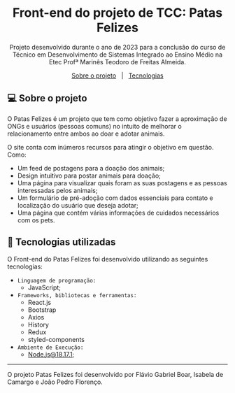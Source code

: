 <h1 align="center">Front-end do projeto de TCC: Patas Felizes</h1>

<p align="center">Projeto desenvolvido durante o ano de 2023 para a conclusão do curso de Técnico em Desenvolvimento de Sistemas Integrado ao Ensino Médio na Etec Profª Marinês Teodoro de Freitas Almeida. </p>

<p align="center">
  <a href="#-sobre-o-projeto">Sobre o projeto</a>&nbsp;&nbsp;&nbsp;|&nbsp;&nbsp;
  <a href="#-tecnologias-utilizadas">Tecnologias</a>
</p>

## 💻 Sobre o projeto

O Patas Felizes é um projeto que tem como objetivo fazer a aproximação de ONGs e usuários (pessoas comuns) no intuito de melhorar o relacionamento entre ambos ao doar e adotar animais.

O site conta com inúmeros recursos para atingir o objetivo em questão. Como:
 - Um feed de postagens para a doação dos animais;
 - Design intuitivo para postar animais para doação;
 - Uma página para visualizar quais foram as suas postagens e as pessoas interessadas pelos animais;
 - Um formulário de pré-adoção com dados essenciais para contato e localização do usuário que deseja adotar;
 - Uma página que contém várias informações de cuidados necessários com os pets.

## 🚀 Tecnologias utilizadas

O Front-end do Patas Felizes foi desenvolvido utilizando as seguintes tecnologias:

 - `Linguagem de programação:`
   - JavaScript;
 - `Frameworks, bibliotecas e ferramentas:`
   - React.js
   - Bootstrap
   - Axios
   - History
   - Redux
   - styled-components     
 - `Ambiente de Execução:`
   - Node.js@18.17.1;


---

O projeto Patas Felizes foi desenvolvido por Flávio Gabriel Boar, Isabela de Camargo e João Pedro Florenço.
